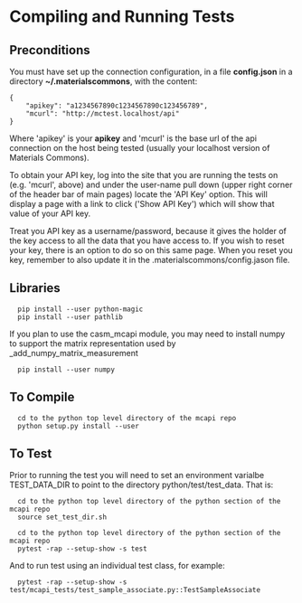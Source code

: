 Compiling and Running Tests
===========================

Preconditions
-------------

You must have set up the connection configuration, in a file **config.json**
in a directory **~/.materialscommons**, with the content:
```
{
    "apikey": "a1234567890c1234567890c123456789",
    "mcurl": "http://mctest.localhost/api"
}
```
Where 'apikey' is your **apikey** and 'mcurl' is the base url of the
api connection on the host being tested (usually your localhost version
of Materials Commons).

To obtain your API key, log into the site that you are running the tests on
(e.g. 'mcurl', above) and under the user-name pull down (upper right corner
of the header bar of main pages) locate the 'API Key' option. This will display a page
with a link to click ('Show API Key') which will show that value of your API key.

Treat you API key as a username/password, because it gives the holder of the key
access to all the data that you have access to. If you wish to reset your key,
there is an option to do so on this same page. When you reset you key, remember to
also update it in the .materialscommons/config.jason file.

Libraries
---------
```
  pip install --user python-magic
  pip install --user pathlib
```

If you plan to use the casm_mcapi module, you may need to install numpy to support
the matrix representation used by _add_numpy_matrix_measurement
```
  pip install --user numpy
```


To Compile
----------

```
  cd to the python top level directory of the mcapi repo
  python setup.py install --user
```

To Test
-------

Prior to running the test you will need to set an environment varialbe TEST_DATA_DIR
to point to the directory python/test/test_data. That is:
```
  cd to the python top level directory of the python section of the mcapi repo
  source set_test_dir.sh
```

```
  cd to the python top level directory of the python section of the mcapi repo
  pytest -rap --setup-show -s test
```

And to run test using an individual test class, for example:
```
  pytest -rap --setup-show -s test/mcapi_tests/test_sample_associate.py::TestSampleAssociate  
```
